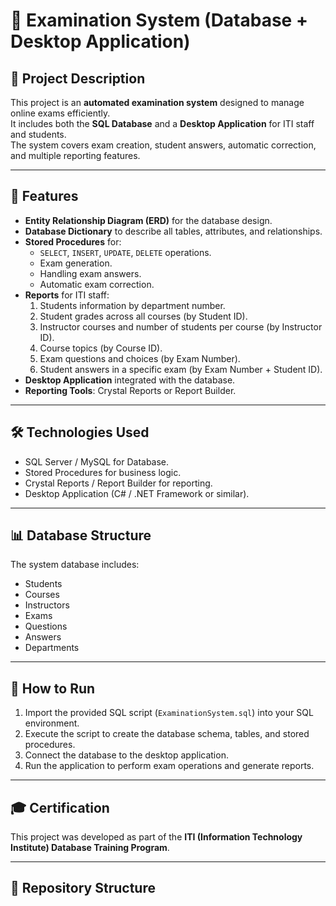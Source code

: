 # 📝 Examination System (Database + Desktop Application)

## 📌 Project Description
This project is an **automated examination system** designed to manage online exams efficiently.  
It includes both the **SQL Database** and a **Desktop Application** for ITI staff and students.  
The system covers exam creation, student answers, automatic correction, and multiple reporting features.

---

## 🎯 Features
- **Entity Relationship Diagram (ERD)** for the database design.
- **Database Dictionary** to describe all tables, attributes, and relationships.
- **Stored Procedures** for:
  - `SELECT`, `INSERT`, `UPDATE`, `DELETE` operations.
  - Exam generation.
  - Handling exam answers.
  - Automatic exam correction.
- **Reports** for ITI staff:
  1. Students information by department number.
  2. Student grades across all courses (by Student ID).
  3. Instructor courses and number of students per course (by Instructor ID).
  4. Course topics (by Course ID).
  5. Exam questions and choices (by Exam Number).
  6. Student answers in a specific exam (by Exam Number + Student ID).
- **Desktop Application** integrated with the database.
- **Reporting Tools**: Crystal Reports or Report Builder.

---

## 🛠️ Technologies Used
- SQL Server / MySQL for Database.
- Stored Procedures for business logic.
- Crystal Reports / Report Builder for reporting.
- Desktop Application (C# / .NET Framework or similar).

---

## 📊 Database Structure
The system database includes:
- Students
- Courses
- Instructors
- Exams
- Questions
- Answers
- Departments

---

## 🚀 How to Run
1. Import the provided SQL script (`ExaminationSystem.sql`) into your SQL environment.
2. Execute the script to create the database schema, tables, and stored procedures.
3. Connect the database to the desktop application.
4. Run the application to perform exam operations and generate reports.

---

## 🎓 Certification
This project was developed as part of the **ITI (Information Technology Institute) Database Training Program**.

---

## 📂 Repository Structure
